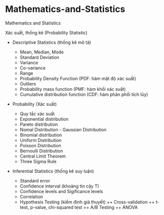 # Mathematics-and-Statistics
Mathematics and Statistics

Xác suất, thống kê (Probability Statistic)
- Descriptive Statistics (thống kê mô tả)
  + Mean, Median, Mode
  + Standard Deviation
  + Variance
  + Co-variance
  + Range
  + Probability Density Function (PDF: hàm mật độ xác suất)
  + Outliers
  + Probability mass function (PMF: hàm khối xác suất)
  + Cumulative distribution function (CDF: hàm phân phối tích lũy)

- Probability (Xác suất)
  + Quy tắc xác suất
  + Exponential distribution
  + Pareto distribution
  + Nomal Distribution - Gaussian Distribution
  + Binomial distribution
  + Uniform Distribution
  + Poisson Distribution
  + Bernoulli Distribution
  + Central Limit Theorem
  + Three Sigma Rule

- Inferential Statistics (thống kê suy luận)
  + Standard error
  + Confidence interval (khoảng tin cậy T)
  + Confidence levels and Sigificance levels
  + Correlation
  + Hypothesis Testing (kiểm định giả thuyết)
    ++ Cross-validation
    ++ t-test, p-value, chi-squared test
    ++ A/B Testing
    ++ ANOVA
